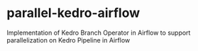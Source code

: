 # parallel-kedro-airflow
Implementation of Kedro Branch Operator in Airflow to support parallelization on Kedro Pipeline in Airflow

